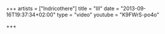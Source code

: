 +++
artists = ["Indricothere"]
title = "III"
date = "2013-09-16T19:37:34+02:00"
type = "video"
youtube = "K9FWrS-po4o"

+++
